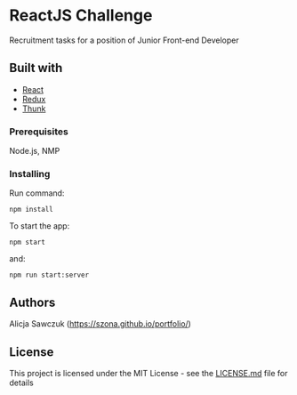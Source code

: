 # ReactJS Challenge 
Recruitment tasks for a position of Junior Front-end Developer

## Built with 
* [React](https://github.com/facebook/create-react-app)
* [Redux](https://github.com/reduxjs/redux)
* [Thunk](https://github.com/reduxjs/redux-thunk)

### Prerequisites
Node.js, NMP

### Installing 
Run command: 
```
npm install
```
To start the app:
```
npm start
```
and: 
```
npm run start:server
```
## Authors
Alicja Sawczuk (https://szona.github.io/portfolio/)

## License
This project is licensed under the MIT License - see the [LICENSE.md](LICENSE.md) file for details
